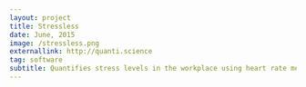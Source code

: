 ```yaml
---
layout: project
title: Stressless
date: June, 2015
image: /stressless.png
externallink: http://quanti.science
tag: software
subtitle: Quantifies stress levels in the workplace using heart rate measurements from commercial wearables like the FitBit. Wrote the algorithm to calculate the Heart Rate Variability. 
---
```

